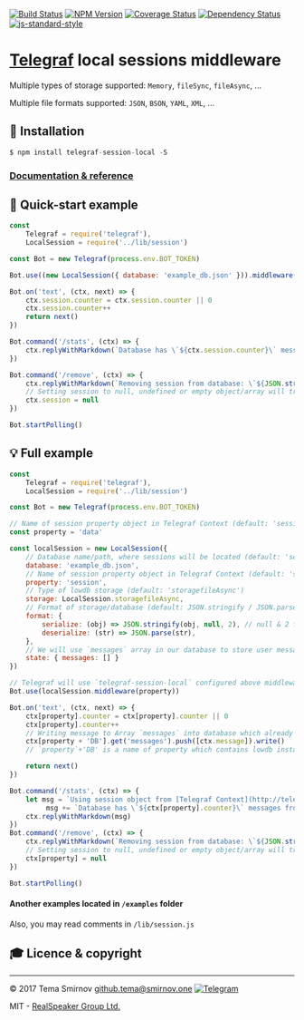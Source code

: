 [![Build Status](https://travis-ci.org/realspeaker/telegraf-session-local.svg?branch=master)](https://travis-ci.org/realspeaker/telegraf-session-local)
[![NPM Version](https://img.shields.io/npm/v/telegraf-session-local.svg?style=flat-square)](https://www.npmjs.com/package/telegraf-session-local)
[![Coverage Status](https://coveralls.io/repos/github/realspeaker/telegraf-session-local/badge.svg?branch=master)](https://coveralls.io/github/realspeaker/telegraf-session-local?branch=master)
[![Dependency Status](https://david-dm.org/realspeaker/telegraf-session-local.svg)](https://david-dm.org/realspeaker/telegraf-session-local)
[![js-standard-style](https://img.shields.io/badge/code%20style-standard-brightgreen.svg?style=flat-square)](http://standardjs.com/)

# [Telegraf](https://github.com/telegraf/telegraf) local sessions middleware

Multiple types of storage supported: `Memory`, `fileSync`, `fileAsync`, ...

Multiple file formats supported: `JSON`, `BSON`, `YAML`, `XML`, ...


## 🚀 Installation

```js
$ npm install telegraf-session-local -S
```

### [Documentation & reference](http://realspeaker.github.io/telegraf-session-local/)

## 👀 Quick-start example

```js
const
	Telegraf = require('telegraf'),
	LocalSession = require('../lib/session')

const Bot = new Telegraf(process.env.BOT_TOKEN)

Bot.use((new LocalSession({ database: 'example_db.json' })).middleware())

Bot.on('text', (ctx, next) => {
	ctx.session.counter = ctx.session.counter || 0
	ctx.session.counter++
	return next()
})

Bot.command('/stats', (ctx) => {
	ctx.replyWithMarkdown(`Database has \`${ctx.session.counter}\` messages from @${ctx.from.username}`)
})

Bot.command('/remove', (ctx) => {
	ctx.replyWithMarkdown(`Removing session from database: \`${JSON.stringify(ctx.session)}\``)
	// Setting session to null, undefined or empty object/array will trigger removing it from database
	ctx.session = null
})

Bot.startPolling()
```

## 💡 Full example

```js
const
	Telegraf = require('telegraf'),
	LocalSession = require('../lib/session')

const Bot = new Telegraf(process.env.BOT_TOKEN)

// Name of session property object in Telegraf Context (default: 'session')
const property = 'data'

const localSession = new LocalSession({
	// Database name/path, where sessions will be located (default: 'sessions.json')
	database: 'example_db.json',
	// Name of session property object in Telegraf Context (default: 'session')
	property: 'session',
	// Type of lowdb storage (default: 'storagefileAsync')
	storage: LocalSession.storagefileAsync,
	// Format of storage/database (default: JSON.stringify / JSON.parse)
	format: {
		serialize: (obj) => JSON.stringify(obj, null, 2), // null & 2 for pretty-formatted JSON
		deserialize: (str) => JSON.parse(str),
	},
	// We will use `messages` array in our database to store user messages using exported lowdb instance from LocalSession via Telegraf Context
	state: { messages: [] }
})

// Telegraf will use `telegraf-session-local` configured above middleware with overrided `property` name
Bot.use(localSession.middleware(property))

Bot.on('text', (ctx, next) => {
	ctx[property].counter = ctx[property].counter || 0
	ctx[property].counter++
	// Writing message to Array `messages` into database which already has sessions Array
	ctx[property + 'DB'].get('messages').push([ctx.message]).write()
	// `property`+'DB' is a name of property which contains lowdb instance (`dataDB`)

	return next()
})

Bot.command('/stats', (ctx) => {
	let msg = `Using session object from [Telegraf Context](http://telegraf.js.org/context.html) (\`ctx\`), named \`${property}\`\n`
		 msg += `Database has \`${ctx[property].counter}\` messages from @${ctx.from.username}`
	ctx.replyWithMarkdown(msg)
})
Bot.command('/remove', (ctx) => {
	ctx.replyWithMarkdown(`Removing session from database: \`${JSON.stringify(ctx[property])}\``)
	// Setting session to null, undefined or empty object/array will trigger removing it from database
	ctx[property] = null
})

Bot.startPolling()
```

#### Another examples located in `/examples` folder 
Also, you may read comments in  `/lib/session.js`

## 🎓 Licence &amp; copyright

* * *

&copy; 2017 Tema Smirnov <github.tema@smirnov.one> [![Telegram](https://img.shields.io/badge/%F0%9F%92%AC%20Telegram-%40TemaSM-blue.svg)](https://t.me/TemaSM)

MIT - [RealSpeaker Group Ltd.](https://github.com/RealSpeaker)
